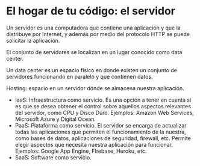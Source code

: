 # El hogar de tu código: el servidor

Un servidor es una computadora que contiene una aplicación y que la distribuye por Internet, y además por medio del protocolo HTTP se puede solicitar la aplicación.

El conjunto de servidores se localizan en un lugar conocido como data center.

Un data center es un espacio físico en donde existen un conjunto de servidores funcionando en paralelo y que contienen datos.

Hosting: espacio en un servidor dónde se almacena nuestra aplicación.

- IaaS: Infraestructura como servicio. Es una opción a tener en cuenta si es que se desea obtener el control sobre aquellos aspectos relevantes del servidor, como CPU y Disco Duro. Ejemplos: Amazon Web Services, Microsoft Azure y Digital Ocean.
- PaaS: Plataforma como servicio. El servidor se encarga de actualizar todas las aplicaciones que permiten el funcionamiento de la nuestra, como bases de datos, aplicaciones de seguridad, firewall, etc. Permite elegir aspectos que necesita nuestra aplicación para funcionar. Ejemplos: Google App Engine, FIrebase, Heroku, etc.
- SaaS: Software como servicio.